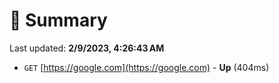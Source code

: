 # 📖 Summary
Last updated: **2/9/2023, 4:26:43 AM**

- `GET` [https://google.com](https://google.com) - **Up** (404ms)
